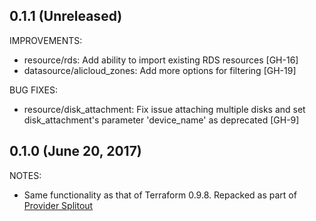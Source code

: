 ## 0.1.1 (Unreleased)

IMPROVEMENTS:

- resource/rds: Add ability to import existing RDS resources [GH-16]
- datasource/alicloud_zones: Add more options for filtering [GH-19]

BUG FIXES:

- resource/disk_attachment: Fix issue attaching multiple disks and set disk_attachment's parameter 'device_name' as deprecated [GH-9]

## 0.1.0 (June 20, 2017)

NOTES:

* Same functionality as that of Terraform 0.9.8. Repacked as part of [Provider Splitout](https://www.hashicorp.com/blog/upcoming-provider-changes-in-terraform-0-10/)
